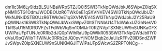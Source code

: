 dm1lc3M6Ly9ldzBLSUNBaWRpSTZJQ0l5SWl3TkNpQWdJbkJ6SWpvZ0lqSXpNM1l5TG1OdmJWODBOUzR6TWk0eE1qSXVNVEV4SWl3TkNpQWdJbUZrWkNJNklDSTBOUzR6TWk0eE1qSXVNVEV4SWl3TkNpQWdJbkJ2Y25RaU9pQWlNak16SWl3TkNpQWdJbWxrSWpvZ0ltSTNNbU14T1dWakxUZGhNekV0TkRSaU15MDROVFZsTFdWbVlqSm1OMlJrT0RZNVpTSXNEUW9nSUNKaGFXUWlPaUFpTUNJc0RRb2dJQ0p1WlhRaU9pQWlkR053SWl3TkNpQWdJblI1Y0dVaU9pQWlibTl1WlNJc0RRb2dJQ0pvYjNOMElqb2dJaUlzRFFvZ0lDSndZWFJvSWpvZ0lpSXNEUW9nSUNKMGJITWlPaUFpSWcwS2ZRPT0NCg==
